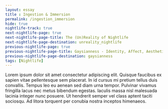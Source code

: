 ```yaml
--- 
layout: essay
title : Ingestion & Immersion
permalink: /ingestion_immersion
hide: true
nightlife-track: true
next-nightlife-page: true
next-nightlife-page-title: The (Un)Reality of Nightlife
next-nightlife-page-destination: unreality_nightlife
previous-nightlife-page: true
previous-nightlife-page-title: Gaysianness - Identity, Affect, Aesthetic
previous-nightlife-page-destination: gaysianness
tags: [Nightlife]
---
```


Lorem ipsum dolor sit amet consectetur adipiscing elit. Quisque faucibus ex sapien vitae pellentesque sem placerat. In id cursus mi pretium tellus duis convallis. Tempus leo eu aenean sed diam urna tempor. Pulvinar vivamus fringilla lacus nec metus bibendum egestas. Iaculis massa nisl malesuada lacinia integer nunc posuere. Ut hendrerit semper vel class aptent taciti sociosqu. Ad litora torquent per conubia nostra inceptos himenaeos.
